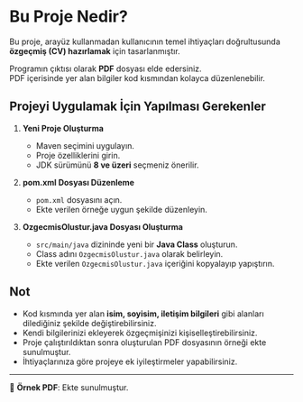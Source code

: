 # Bu Proje Nedir?  
Bu proje, arayüz kullanmadan kullanıcının temel ihtiyaçları doğrultusunda **özgeçmiş (CV) hazırlamak** için tasarlanmıştır.  

Programın çıktısı olarak **PDF** dosyası elde edersiniz.  
PDF içerisinde yer alan bilgiler kod kısmından kolayca düzenlenebilir.  

## Projeyi Uygulamak İçin Yapılması Gerekenler  

1. **Yeni Proje Oluşturma**  
   - Maven seçimini uygulayın.  
   - Proje özelliklerini girin.  
   - JDK sürümünü **8 ve üzeri** seçmeniz önerilir.  

2. **pom.xml Dosyası Düzenleme**  
   - `pom.xml` dosyasını açın.  
   - Ekte verilen örneğe uygun şekilde düzenleyin.  

3. **OzgecmisOlustur.java Dosyası Oluşturma**  
   - `src/main/java` dizininde yeni bir **Java Class** oluşturun.  
   - Class adını `OzgecmisOlustur.java` olarak belirleyin.  
   - Ekte verilen `OzgecmisOlustur.java` içeriğini kopyalayıp yapıştırın.  

## Not  
- Kod kısmında yer alan **isim, soyisim, iletişim bilgileri** gibi alanları dilediğiniz şekilde değiştirebilirsiniz.  
- Kendi bilgilerinizi ekleyerek özgeçmişinizi kişiselleştirebilirsiniz.  
- Proje çalıştırıldıktan sonra oluşturulan PDF dosyasının örneği ekte sunulmuştur.  
- İhtiyaçlarınıza göre projeye ek iyileştirmeler yapabilirsiniz.  

---
📄 **Örnek PDF**: Ekte sunulmuştur.  
